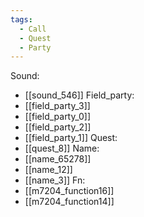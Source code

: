 ```yaml
---
tags:
  - Call
  - Quest
  - Party
---
```

Sound:
- [[sound_546]]
Field_party:
- [[field_party_3]]
- [[field_party_0]]
- [[field_party_2]]
- [[field_party_1]]
Quest:
- [[quest_8]]
Name:
- [[name_65278]]
- [[name_12]]
- [[name_3]]
Fn:
- [[m7204_function16]]
- [[m7204_function14]]
